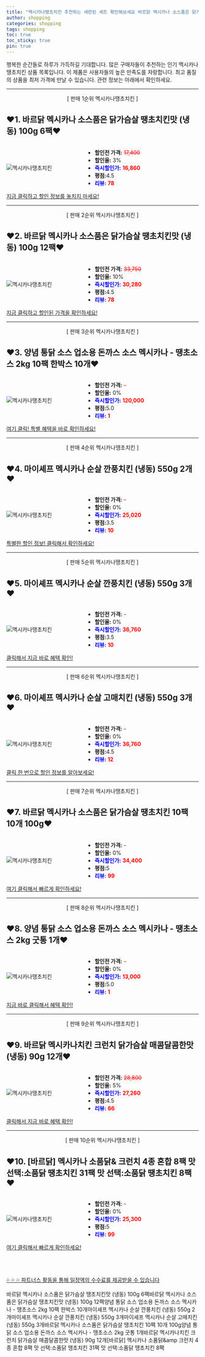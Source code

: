 ```yaml
---
title: "멕시카나땡초치킨 추천하는 세련된 세트 확인해보세요 바르닭 멕시카나 소스품은 닭가슴살 땡초치킨맛"
author: shopping
categories: shopping
tags: shopping
toc: true
toc_sticky: true
pin: true
---
```

행복한 순간들로 하루가 가득하길 기대합니다. 많은 구매자들이 추천하는 인기 멕시카나땡초치킨 상품 목록입니다. 이 제품은 사용자들의 높은 만족도를 자랑합니다. 최고 품질의 상품을 최저 가격에 만날 수 있습니다. 관련 정보는 아래에서 확인하세요.

---
<p class="toplist" style="margin: 0 auto; display: block; width: fit-content;">[ 판매 1순위 멕시카나땡초치킨 ]</p>

<h2><strong>❤️1. 바르닭 멕시카나 소스품은 닭가슴살 땡초치킨맛 (냉동) 100g 6팩❤️</strong></h2>

<div style="display: flex; align-items: center;">
    <div style="flex: 0.4;">
        <img src="https://thumbnail9.coupangcdn.com/thumbnails/remote/230x230ex/image/rs_quotation_api/8vmrlpfn/1a8aeab8b51d4c3598c45679493152c8.jpg" alt="멕시카나땡초치킨" style="max-width: 100%;">
    </div>
    <div style="flex: 0.6; margin-left: 10px;">
        <ul>
            <li><strong>할인전 가격:</strong> <del style="color: red;">17,400</del></li>
            <li><strong>할인율:</strong> 3%</li>
            <li><span style='color:blue'><strong>즉시할인가:</strong></span> <span style='color:red'><strong>16,860</strong></span></li>
            <li><strong>평점:</strong>4.5</li>
            <li><span style='color:blue'><strong>리뷰:</strong></span> <span style='color:red'><strong>78</strong></span></li>
        </ul>
    </div>
</div>
<div class="center">
    <a href="https://selin100587.github.io?lptag=AF9450613&subid=githubio&pageKey=7434842991&traceid=V0-153&itemId=19318927266&vendorItemId=86433087276" class="myButton">
        지금 클릭하고 할인 정보를 놓치지 마세요!
    </a>
</div>


---
<p class="toplist" style="margin: 0 auto; display: block; width: fit-content;">[ 판매 2순위 멕시카나땡초치킨 ]</p>

<h2><strong>❤️2. 바르닭 멕시카나 소스품은 닭가슴살 땡초치킨맛 (냉동) 100g 12팩❤️</strong></h2>

<div style="display: flex; align-items: center;">
    <div style="flex: 0.4;">
        <img src="https://thumbnail6.coupangcdn.com/thumbnails/remote/230x230ex/image/retail/images/4044c075-9a18-49b4-8db2-092c1f3d4bd490113613287526861.png" alt="멕시카나땡초치킨" style="max-width: 100%;">
    </div>
    <div style="flex: 0.6; margin-left: 10px;">
        <ul>
            <li><strong>할인전 가격:</strong> <del style="color: red;">33,750</del></li>
            <li><strong>할인율:</strong> 10%</li>
            <li><span style='color:blue'><strong>즉시할인가:</strong></span> <span style='color:red'><strong>30,280</strong></span></li>
            <li><strong>평점:</strong>4.5</li>
            <li><span style='color:blue'><strong>리뷰:</strong></span> <span style='color:red'><strong>78</strong></span></li>
        </ul>
    </div>
</div>
<div class="center">
    <a href="https://selin100587.github.io?lptag=AF9450613&subid=githubio&pageKey=7434842991&traceid=V0-153&itemId=19598479816&vendorItemId=86705681493" class="myButton">
        지금 클릭하고 할인된 가격을 확인하세요!
    </a>
</div>


---
<p class="toplist" style="margin: 0 auto; display: block; width: fit-content;">[ 판매 3순위 멕시카나땡초치킨 ]</p>

<h2><strong>❤️3. 양념 통닭 소스 업소용 돈까스 소스 멕시카나 - 땡초소스 2kg 10팩 한박스 10개❤️</strong></h2>

<div style="display: flex; align-items: center;">
    <div style="flex: 0.4;">
        <img src="https://thumbnail10.coupangcdn.com/thumbnails/remote/230x230ex/image/vendor_inventory/e989/94948c0f7b091aa4c9d5d1cd047cd6c254f40517faa68fd6e1d242b3b722.jpeg" alt="멕시카나땡초치킨" style="max-width: 100%;">
    </div>
    <div style="flex: 0.6; margin-left: 10px;">
        <ul>
            <li><strong>할인전 가격:</strong> <del style="color: red;">-</del></li>
            <li><strong>할인율:</strong> 0%</li>
            <li><span style='color:blue'><strong>즉시할인가:</strong></span> <span style='color:red'><strong>120,000</strong></span></li>
            <li><strong>평점:</strong>5.0</li>
            <li><span style='color:blue'><strong>리뷰:</strong></span> <span style='color:red'><strong>1</strong></span></li>
        </ul>
    </div>
</div>
<div class="center">
    <a href="https://selin100587.github.io?lptag=AF9450613&subid=githubio&pageKey=7380394175&traceid=V0-153&itemId=16484578278&vendorItemId=86181796247" class="myButton">
        여기 클릭! 특별 혜택을 바로 확인하세요!
    </a>
</div>


---
<p class="toplist" style="margin: 0 auto; display: block; width: fit-content;">[ 판매 4순위 멕시카나땡초치킨 ]</p>

<h2><strong>❤️4. 마이셰프 멕시카나 순살 깐풍치킨 (냉동) 550g 2개❤️</strong></h2>

<div style="display: flex; align-items: center;">
    <div style="flex: 0.4;">
        <img src="https://thumbnail9.coupangcdn.com/thumbnails/remote/230x230ex/image/retail/images/ab5f29a2-760f-4379-b96e-adf5a2b462b94999677583038637309.png" alt="멕시카나땡초치킨" style="max-width: 100%;">
    </div>
    <div style="flex: 0.6; margin-left: 10px;">
        <ul>
            <li><strong>할인전 가격:</strong> <del style="color: red;">-</del></li>
            <li><strong>할인율:</strong> 0%</li>
            <li><span style='color:blue'><strong>즉시할인가:</strong></span> <span style='color:red'><strong>25,020</strong></span></li>
            <li><strong>평점:</strong>3.5</li>
            <li><span style='color:blue'><strong>리뷰:</strong></span> <span style='color:red'><strong>10</strong></span></li>
        </ul>
    </div>
</div>
<div class="center">
    <a href="https://selin100587.github.io?lptag=AF9450613&subid=githubio&pageKey=7325316015&traceid=V0-153&itemId=19307552870&vendorItemId=86421876504" class="myButton">
        특별한 할인 정보! 클릭해서 확인하세요!
    </a>
</div>


---
<p class="toplist" style="margin: 0 auto; display: block; width: fit-content;">[ 판매 5순위 멕시카나땡초치킨 ]</p>

<h2><strong>❤️5. 마이셰프 멕시카나 순살 깐풍치킨 (냉동) 550g 3개❤️</strong></h2>

<div style="display: flex; align-items: center;">
    <div style="flex: 0.4;">
        <img src="https://thumbnail8.coupangcdn.com/thumbnails/remote/230x230ex/image/retail/images/de506577-817d-499c-915b-bee1e00e36de5176390500863110035.png" alt="멕시카나땡초치킨" style="max-width: 100%;">
    </div>
    <div style="flex: 0.6; margin-left: 10px;">
        <ul>
            <li><strong>할인전 가격:</strong> <del style="color: red;">-</del></li>
            <li><strong>할인율:</strong> 0%</li>
            <li><span style='color:blue'><strong>즉시할인가:</strong></span> <span style='color:red'><strong>36,760</strong></span></li>
            <li><strong>평점:</strong>3.5</li>
            <li><span style='color:blue'><strong>리뷰:</strong></span> <span style='color:red'><strong>10</strong></span></li>
        </ul>
    </div>
</div>
<div class="center">
    <a href="https://selin100587.github.io?lptag=AF9450613&subid=githubio&pageKey=7325316015&traceid=V0-153&itemId=19307553930&vendorItemId=86421877280" class="myButton">
        클릭해서 지금 바로 혜택 확인!
    </a>
</div>


---
<p class="toplist" style="margin: 0 auto; display: block; width: fit-content;">[ 판매 6순위 멕시카나땡초치킨 ]</p>

<h2><strong>❤️6. 마이셰프 멕시카나 순살 고매치킨 (냉동) 550g 3개❤️</strong></h2>

<div style="display: flex; align-items: center;">
    <div style="flex: 0.4;">
        <img src="https://thumbnail9.coupangcdn.com/thumbnails/remote/230x230ex/image/retail/images/b1d3a665-3692-4b12-a397-ab523c7c260b2458229171370590966.png" alt="멕시카나땡초치킨" style="max-width: 100%;">
    </div>
    <div style="flex: 0.6; margin-left: 10px;">
        <ul>
            <li><strong>할인전 가격:</strong> <del style="color: red;">-</del></li>
            <li><strong>할인율:</strong> 0%</li>
            <li><span style='color:blue'><strong>즉시할인가:</strong></span> <span style='color:red'><strong>36,760</strong></span></li>
            <li><strong>평점:</strong>4.5</li>
            <li><span style='color:blue'><strong>리뷰:</strong></span> <span style='color:red'><strong>12</strong></span></li>
        </ul>
    </div>
</div>
<div class="center">
    <a href="https://selin100587.github.io?lptag=AF9450613&subid=githubio&pageKey=7325316056&traceid=V0-153&itemId=19345308920&vendorItemId=86458707581" class="myButton">
        클릭 한 번으로 할인 정보를 알아보세요!
    </a>
</div>


---
<p class="toplist" style="margin: 0 auto; display: block; width: fit-content;">[ 판매 7순위 멕시카나땡초치킨 ]</p>

<h2><strong>❤️7. 바르닭 멕시카나 소스품은 닭가슴살 땡초치킨 10팩 10개 100g❤️</strong></h2>

<div style="display: flex; align-items: center;">
    <div style="flex: 0.4;">
        <img src="https://thumbnail8.coupangcdn.com/thumbnails/remote/230x230ex/image/vendor_inventory/ff1e/f00bb67d41540893b963c47c318dfc6fd1e7b531704f47087ef02775bf2b.jpg" alt="멕시카나땡초치킨" style="max-width: 100%;">
    </div>
    <div style="flex: 0.6; margin-left: 10px;">
        <ul>
            <li><strong>할인전 가격:</strong> <del style="color: red;">-</del></li>
            <li><strong>할인율:</strong> 0%</li>
            <li><span style='color:blue'><strong>즉시할인가:</strong></span> <span style='color:red'><strong>34,400</strong></span></li>
            <li><strong>평점:</strong>5</li>
            <li><span style='color:blue'><strong>리뷰:</strong></span> <span style='color:red'><strong>99</strong></span></li>
        </ul>
    </div>
</div>
<div class="center">
    <a href="https://selin100587.github.io?lptag=AF9450613&subid=githubio&pageKey=7470153195&traceid=V0-153&itemId=19490801633&vendorItemId=86635678355" class="myButton">
        여기 클릭해서 빠르게 확인하세요!
    </a>
</div>


---
<p class="toplist" style="margin: 0 auto; display: block; width: fit-content;">[ 판매 8순위 멕시카나땡초치킨 ]</p>

<h2><strong>❤️8. 양념 통닭 소스 업소용 돈까스 소스 멕시카나 - 땡초소스 2kg 굿통 1개❤️</strong></h2>

<div style="display: flex; align-items: center;">
    <div style="flex: 0.4;">
        <img src="https://thumbnail10.coupangcdn.com/thumbnails/remote/230x230ex/image/vendor_inventory/e989/94948c0f7b091aa4c9d5d1cd047cd6c254f40517faa68fd6e1d242b3b722.jpeg" alt="멕시카나땡초치킨" style="max-width: 100%;">
    </div>
    <div style="flex: 0.6; margin-left: 10px;">
        <ul>
            <li><strong>할인전 가격:</strong> <del style="color: red;">-</del></li>
            <li><strong>할인율:</strong> 0%</li>
            <li><span style='color:blue'><strong>즉시할인가:</strong></span> <span style='color:red'><strong>13,000</strong></span></li>
            <li><strong>평점:</strong>5.0</li>
            <li><span style='color:blue'><strong>리뷰:</strong></span> <span style='color:red'><strong>1</strong></span></li>
        </ul>
    </div>
</div>
<div class="center">
    <a href="https://selin100587.github.io?lptag=AF9450613&subid=githubio&pageKey=7380394175&traceid=V0-153&itemId=19058818378&vendorItemId=86181793551" class="myButton">
        지금 바로 클릭해서 혜택 확인!
    </a>
</div>


---
<p class="toplist" style="margin: 0 auto; display: block; width: fit-content;">[ 판매 9순위 멕시카나땡초치킨 ]</p>

<h2><strong>❤️9. 바르닭 멕시카나치킨 크런치 닭가슴살 매콤달콤한맛 (냉동) 90g 12개❤️</strong></h2>

<div style="display: flex; align-items: center;">
    <div style="flex: 0.4;">
        <img src="https://thumbnail7.coupangcdn.com/thumbnails/remote/230x230ex/image/retail/images/5de7edb5-ca7c-4fb0-95e2-276f80b9c6708602686148820286252.png" alt="멕시카나땡초치킨" style="max-width: 100%;">
    </div>
    <div style="flex: 0.6; margin-left: 10px;">
        <ul>
            <li><strong>할인전 가격:</strong> <del style="color: red;">28,800</del></li>
            <li><strong>할인율:</strong> 5%</li>
            <li><span style='color:blue'><strong>즉시할인가:</strong></span> <span style='color:red'><strong>27,260</strong></span></li>
            <li><strong>평점:</strong>4.5</li>
            <li><span style='color:blue'><strong>리뷰:</strong></span> <span style='color:red'><strong>66</strong></span></li>
        </ul>
    </div>
</div>
<div class="center">
    <a href="https://selin100587.github.io?lptag=AF9450613&subid=githubio&pageKey=7485303448&traceid=V0-153&itemId=19714294744&vendorItemId=86818591512" class="myButton">
        클릭해서 지금 바로 혜택 확인!
    </a>
</div>


---
<p class="toplist" style="margin: 0 auto; display: block; width: fit-content;">[ 판매 10순위 멕시카나땡초치킨 ]</p>

<h2><strong>❤️10. [바르닭] 멕시카나 소품닭&amp 크런치 4종 혼합 8팩 맛 선택:소품닭 땡초치킨 31팩 맛 선택:소품닭 땡초치킨 8팩❤️</strong></h2>

<div style="display: flex; align-items: center;">
    <div style="flex: 0.4;">
        <img src="https://thumbnail9.coupangcdn.com/thumbnails/remote/230x230ex/image/vendor_inventory/ffdf/71666d45e5e426c9dae6be9c5243799caea5acc2a182184462db4affc0b6.jpg" alt="멕시카나땡초치킨" style="max-width: 100%;">
    </div>
    <div style="flex: 0.6; margin-left: 10px;">
        <ul>
            <li><strong>할인전 가격:</strong> <del style="color: red;">-</del></li>
            <li><strong>할인율:</strong> 0%</li>
            <li><span style='color:blue'><strong>즉시할인가:</strong></span> <span style='color:red'><strong>25,300</strong></span></li>
            <li><strong>평점:</strong>5</li>
            <li><span style='color:blue'><strong>리뷰:</strong></span> <span style='color:red'><strong>99</strong></span></li>
        </ul>
    </div>
</div>
<div class="center">
    <a href="https://selin100587.github.io?lptag=AF9450613&subid=githubio&pageKey=8243671462&traceid=V0-153&itemId=22050320643&vendorItemId=89097603404" class="myButton">
        여기 클릭해서 빠르게 확인하세요!
    </a>
</div>

<br><br><br>[💦 💦 💦 파트너스 활동을 통해 일정액의 수수료를 제공받을 수 있습니다](https://link.coupang.com/a/bcpT2c)<br><br>바르닭 멕시카나 소스품은 닭가슴살 땡초치킨맛 (냉동) 100g 6팩바르닭 멕시카나 소스품은 닭가슴살 땡초치킨맛 (냉동) 100g 12팩양념 통닭 소스 업소용 돈까스 소스 멕시카나 - 땡초소스 2kg 10팩 한박스 10개마이셰프 멕시카나 순살 깐풍치킨 (냉동) 550g 2개마이셰프 멕시카나 순살 깐풍치킨 (냉동) 550g 3개마이셰프 멕시카나 순살 고매치킨 (냉동) 550g 3개바르닭 멕시카나 소스품은 닭가슴살 땡초치킨 10팩 10개 100g양념 통닭 소스 업소용 돈까스 소스 멕시카나 - 땡초소스 2kg 굿통 1개바르닭 멕시카나치킨 크런치 닭가슴살 매콤달콤한맛 (냉동) 90g 12개[바르닭] 멕시카나 소품닭&amp 크런치 4종 혼합 8팩 맛 선택:소품닭 땡초치킨 31팩 맛 선택:소품닭 땡초치킨 8팩